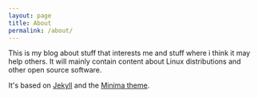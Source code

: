 ```yaml
---
layout: page
title: About
permalink: /about/
---
```


This is my blog about stuff that interests me and stuff where i think
it may help others. It will mainly contain content about Linux
distributions and other open source software.

It's based on [Jekyll](https://github.com/jekyll/jekyll) and the [Minima theme](https://github.com/jekyll/minima).

